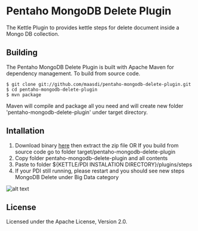 Pentaho MongoDB Delete Plugin
=======================

The Kettle Plugin to provides kettle steps for delete document inside a Mongo DB collection.

Building
--------
The Pentaho MongoDB Delete Plugin is built with Apache Maven for dependency management. To build from source code.

    $ git clone git://github.com/maasdi/pentaho-mongodb-delete-plugin.git
    $ cd pentaho-mongodb-delete-plugin
    $ mvn package

Maven will compile and package all you need and will create new folder 'pentaho-mongodb-delete-plugin' under target directory.

Intallation
--------
1. Download binary [here][download-release] then extract the zip file OR If you build from source code go to folder target/pentaho-mongodb-delete-plugin
2. Copy folder pentaho-mongodb-delete-plugin and all contents
3. Paste to folder ${KETTLE/PDI INSTALATION DIRECTORY}/plugins/steps
4. If your PDI still running, please restart and you should see new steps MongoDB Delete under Big Data category


![alt text][step]

License
-------
Licensed under the Apache License, Version 2.0.

[step]: https://raw.githubusercontent.com/maasdi/pentaho-mongodb-delete-plugin/master/MongDB%20Delete.png "MongoDB Delete Step"
[download-release]: https://github.com/maasdi/pentaho-mongodb-delete-plugin/releases/download/1.0.0-RELEASE/pentaho-mongodb-delete-plugin-1.0.0-RELEASE.zip
